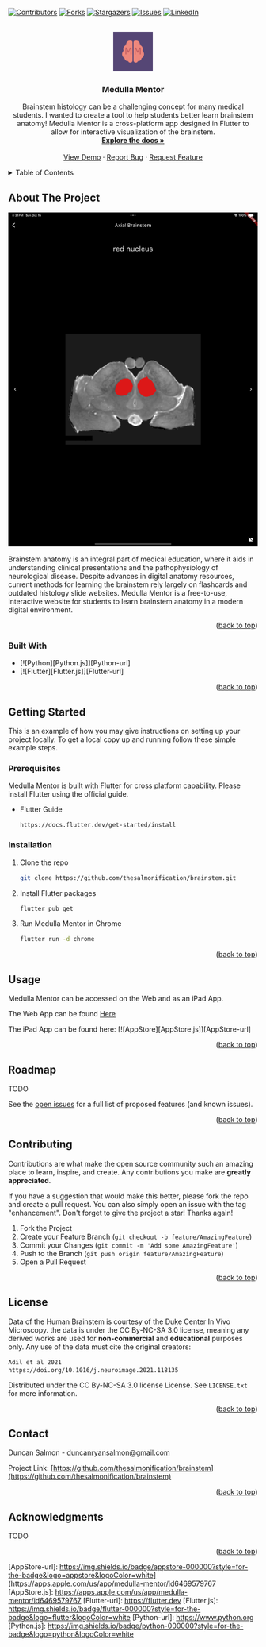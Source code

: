 <!-- Improved compatibility of back to top link: See: https://github.com/othneildrew/Best-README-Template/pull/73 -->
<a name="readme-top"></a>
<!--
*** Thanks for checking out the Best-README-Template. If you have a suggestion
*** that would make this better, please fork the repo and create a pull request
*** or simply open an issue with the tag "enhancement".
*** Don't forget to give the project a star!
*** Thanks again! Now go create something AMAZING! :D
-->



<!-- PROJECT SHIELDS -->
<!--
*** I'm using markdown "reference style" links for readability.
*** Reference links are enclosed in brackets [ ] instead of parentheses ( ).
*** See the bottom of this document for the declaration of the reference variables
*** for contributors-url, forks-url, etc. This is an optional, concise syntax you may use.
*** https://www.markdownguide.org/basic-syntax/#reference-style-links
-->
[![Contributors][contributors-shield]][contributors-url]
[![Forks][forks-shield]][forks-url]
[![Stargazers][stars-shield]][stars-url]
[![Issues][issues-shield]][issues-url]
[![LinkedIn][linkedin-shield]][linkedin-url]



<!-- PROJECT LOGO -->
<br />
<div align="center">
  <a href="https://github.com/thesalmonification/brainstem">
    <img src="logo/medullamentorlogo.png" alt="Logo" width="80" height="80">
  </a>

<h3 align="center">Medulla Mentor</h3>

  <p align="center">
    Brainstem histology can be a challenging concept for many medical students. I wanted to create a tool to help students better learn brainstem anatomy! Medulla Mentor is a cross-platform app designed in Flutter to allow for interactive visualization of the brainstem.
    <br />
    <a href="https://github.com/thesalmonification/brainstem"><strong>Explore the docs »</strong></a>
    <br />
    <br />
    <a href="https://github.com/thesalmonification/brainstem">View Demo</a>
    ·
    <a href="https://github.com/thesalmonification/brainstem/issues">Report Bug</a>
    ·
    <a href="https://github.com/thesalmonification/brainstem/issues">Request Feature</a>
  </p>
</div>



<!-- TABLE OF CONTENTS -->
<details>
  <summary>Table of Contents</summary>
  <ol>
    <li>
      <a href="#about-the-project">About The Project</a>
      <ul>
        <li><a href="#built-with">Built With</a></li>
      </ul>
    </li>
    <li>
      <a href="#getting-started">Getting Started</a>
      <ul>
        <li><a href="#prerequisites">Prerequisites</a></li>
        <li><a href="#installation">Installation</a></li>
      </ul>
    </li>
    <li><a href="#usage">Usage</a></li>
    <li><a href="#roadmap">Roadmap</a></li>
    <li><a href="#contributing">Contributing</a></li>
    <li><a href="#license">License</a></li>
    <li><a href="#contact">Contact</a></li>
    <li><a href="#acknowledgments">Acknowledgments</a></li>
  </ol>
</details>



<!-- ABOUT THE PROJECT -->
## About The Project

[![Product Name Screen Shot][product-screenshot]](https://medullamentor.web.app)

Brainstem anatomy is an integral part of medical education, where it aids in understanding clinical presentations and the pathophysiology of neurological disease. Despite advances in digital anatomy resources, current methods for learning the brainstem rely largely on flashcards and outdated histology slide websites. Medulla Mentor is a free-to-use, interactive website for students to learn brainstem anatomy in a modern digital environment.

<p align="right">(<a href="#readme-top">back to top</a>)</p>



### Built With

* [![Python][Python.js]][Python-url]
* [![Flutter][Flutter.js]][Flutter-url]


<p align="right">(<a href="#readme-top">back to top</a>)</p>



<!-- GETTING STARTED -->
## Getting Started

This is an example of how you may give instructions on setting up your project locally.
To get a local copy up and running follow these simple example steps.

### Prerequisites

Medulla Mentor is built with Flutter for cross platform capability. Please install Flutter using the official guide. 
* Flutter Guide
  ```
  https://docs.flutter.dev/get-started/install
  ```

### Installation

1. Clone the repo
   ```sh
   git clone https://github.com/thesalmonification/brainstem.git
   ```
2. Install Flutter packages
   ```sh
   flutter pub get
   ```
3. Run Medulla Mentor in Chrome
   ```sh
   flutter run -d chrome
   ```

<p align="right">(<a href="#readme-top">back to top</a>)</p>



<!-- USAGE EXAMPLES -->
## Usage

Medulla Mentor can be accessed on the Web and as an iPad App.

The Web App can be found [Here](https://medullamentor.web.app)

The iPad App can be found here: [![AppStore][AppStore.js]][AppStore-url]

<p align="right">(<a href="#readme-top">back to top</a>)</p>



<!-- ROADMAP -->
## Roadmap

TODO

See the [open issues](https://github.com/thesalmonification/brainstem/issues) for a full list of proposed features (and known issues).

<p align="right">(<a href="#readme-top">back to top</a>)</p>



<!-- CONTRIBUTING -->
## Contributing

Contributions are what make the open source community such an amazing place to learn, inspire, and create. Any contributions you make are **greatly appreciated**.

If you have a suggestion that would make this better, please fork the repo and create a pull request. You can also simply open an issue with the tag "enhancement".
Don't forget to give the project a star! Thanks again!

1. Fork the Project
2. Create your Feature Branch (`git checkout -b feature/AmazingFeature`)
3. Commit your Changes (`git commit -m 'Add some AmazingFeature'`)
4. Push to the Branch (`git push origin feature/AmazingFeature`)
5. Open a Pull Request

<p align="right">(<a href="#readme-top">back to top</a>)</p>



<!-- LICENSE -->
## License

Data of the Human Brainstem is courtesy of the Duke Center In Vivo Microscopy. the data is under the CC By-NC-SA 3.0 license, meaning any derived works are used for **non-commercial** and **educational** purposes only. Any use of the data must cite the original creators:

```
Adil et al 2021
https://doi.org/10.1016/j.neuroimage.2021.118135
```

Distributed under the CC By-NC-SA 3.0 license License. See `LICENSE.txt` for more information.

<p align="right">(<a href="#readme-top">back to top</a>)</p>



<!-- CONTACT -->
## Contact

Duncan Salmon - duncanryansalmon@gmail.com

Project Link: [https://github.com/thesalmonification/brainstem](https://github.com/thesalmonification/brainstem)

<p align="right">(<a href="#readme-top">back to top</a>)</p>



<!-- ACKNOWLEDGMENTS -->
## Acknowledgments

TODO


<p align="right">(<a href="#readme-top">back to top</a>)</p>



<!-- MARKDOWN LINKS & IMAGES -->
<!-- https://www.markdownguide.org/basic-syntax/#reference-style-links -->
[AppStore-url]: https://img.shields.io/badge/appstore-000000?style=for-the-badge&logo=appstore&logoColor=white](https://apps.apple.com/us/app/medulla-mentor/id6469579767
[AppStore.js]: https://apps.apple.com/us/app/medulla-mentor/id6469579767
[Flutter-url]: https://flutter.dev
[Flutter.js]: https://img.shields.io/badge/flutter-000000?style=for-the-badge&logo=flutter&logoColor=white
[Python-url]: https://www.python.org
[Python.js]: https://img.shields.io/badge/python-000000?style=for-the-badge&logo=python&logoColor=white

[contributors-shield]: https://img.shields.io/github/contributors/thesalmonification/brainstem.svg?style=for-the-badge
[contributors-url]: https://github.com/thesalmonification/brainstem/graphs/contributors
[forks-shield]: https://img.shields.io/github/forks/thesalmonification/brainstem.svg?style=for-the-badge
[forks-url]: https://github.com/thesalmonification/brainstem/network/members
[stars-shield]: https://img.shields.io/github/stars/thesalmonification/brainstem.svg?style=for-the-badge
[stars-url]: https://github.com/thesalmonification/brainstem/stargazers
[issues-shield]: https://img.shields.io/github/issues/thesalmonification/brainstem.svg?style=for-the-badge
[issues-url]: https://github.com/thesalmonification/brainstem/issues
[license-shield]: https://img.shields.io/github/license/thesalmonification/brainstem.svg?style=for-the-badge
[license-url]: https://github.com/thesalmonification/brainstem/blob/master/LICENSE.txt
[linkedin-shield]: https://img.shields.io/badge/-LinkedIn-black.svg?style=for-the-badge&logo=linkedin&colorB=555
[linkedin-url]: https://linkedin.com/in/duncan-salmon
[product-screenshot]: AppleStoreScreenshots/screenshot.png
[Next.js]: https://img.shields.io/badge/next.js-000000?style=for-the-badge&logo=nextdotjs&logoColor=white
[Next-url]: https://nextjs.org/
[React.js]: https://img.shields.io/badge/React-20232A?style=for-the-badge&logo=react&logoColor=61DAFB
[React-url]: https://reactjs.org/
[Vue.js]: https://img.shields.io/badge/Vue.js-35495E?style=for-the-badge&logo=vuedotjs&logoColor=4FC08D
[Vue-url]: https://vuejs.org/
[Angular.io]: https://img.shields.io/badge/Angular-DD0031?style=for-the-badge&logo=angular&logoColor=white
[Angular-url]: https://angular.io/
[Svelte.dev]: https://img.shields.io/badge/Svelte-4A4A55?style=for-the-badge&logo=svelte&logoColor=FF3E00
[Svelte-url]: https://svelte.dev/
[Laravel.com]: https://img.shields.io/badge/Laravel-FF2D20?style=for-the-badge&logo=laravel&logoColor=white
[Laravel-url]: https://laravel.com
[Bootstrap.com]: https://img.shields.io/badge/Bootstrap-563D7C?style=for-the-badge&logo=bootstrap&logoColor=white
[Bootstrap-url]: https://getbootstrap.com
[JQuery.com]: https://img.shields.io/badge/jQuery-0769AD?style=for-the-badge&logo=jquery&logoColor=white
[JQuery-url]: https://jquery.com 
